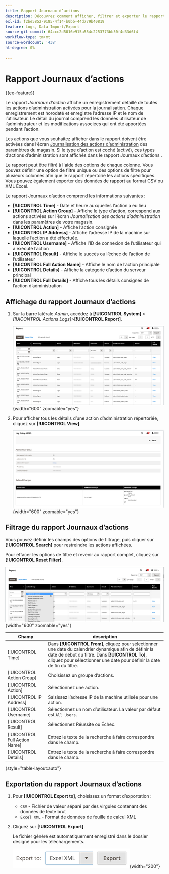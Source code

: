 ```yaml
---
title: Rapport Journaux d’actions
description: Découvrez comment afficher, filtrer et exporter le rapport Journal d’actions , qui fournit un enregistrement détaillé de toutes les actions d’administration activées dans les journaux.
exl-id: f2be5852-9185-4f14-b0bb-44d779b40819
feature: Logs, Data Import/Export
source-git-commit: 64ccc2d5016e915a554c2253773bb50f4d33d6f4
workflow-type: tm+mt
source-wordcount: '438'
ht-degree: 0%

---
```


# Rapport Journaux d’actions

{{ee-feature}}

Le rapport _Journaux d’action_ affiche un enregistrement détaillé de toutes les actions d’administration activées pour la journalisation. Chaque enregistrement est horodaté et enregistre l’adresse IP et le nom de l’utilisateur. Le détail du journal comprend les données utilisateur de l’administrateur et les modifications associées qui ont été apportées pendant l’action.

Les actions que vous souhaitez afficher dans le rapport doivent être activées dans l’écran [Journalisation des actions d’administration](action-log.md) des paramètres du magasin. Si le type d’action est coché (activé), ces types d’actions d’administration sont affichés dans le rapport Journaux d’actions .

Le rapport peut être filtré à l&#39;aide des options de chaque colonne. Vous pouvez définir une option de filtre unique ou des options de filtre pour plusieurs colonnes afin que le rapport répertorie les actions spécifiques. Vous pouvez également exporter des données de rapport au format CSV ou XML Excel.

Le rapport Journaux d’action comprend les informations suivantes :

- **[!UICONTROL Time]** - Date et heure auxquelles l’action a eu lieu
- **[!UICONTROL Action Group]** - Affiche le type d’action, correspond aux actions activées sur l’écran _Journalisation des actions d’administration_ dans les paramètres de votre magasin.
- **[!UICONTROL Action]** - Affiche l’action consignée
- **[!UICONTROL IP Address]** - Affiche l’adresse IP de la machine sur laquelle l’action a été effectuée.
- **[!UICONTROL Username]** - Affiche l’ID de connexion de l’utilisateur qui a exécuté l’action
- **[!UICONTROL Result]** - Affiche le succès ou l’échec de l’action de l’utilisateur
- **[!UICONTROL Full Action Name]** - Affiche le nom de l’action principale
- **[!UICONTROL Details]** - Affiche la catégorie d’action du serveur principal
- **[!UICONTROL Full Details]** - Affiche tous les détails consignés de l’action d’administration

## Affichage du rapport Journaux d’actions

1. Sur la barre latérale _Admin_, accédez à **[!UICONTROL System]** > _[!UICONTROL Actions Logs]_>**[!UICONTROL Report]**.

   ![Journaux d’action](./assets/action-log-report.png){width="600" zoomable="yes"}

1. Pour afficher tous les détails d’une action d’administration répertoriée, cliquez sur **[!UICONTROL View]**.

   ![ Détails de l’entrée du journal d’action ](./assets/action-log-report-view.png){width="600" zoomable="yes"}

## Filtrage du rapport Journaux d’actions

Vous pouvez définir les champs des options de filtrage, puis cliquer sur **[!UICONTROL Search]** pour restreindre les actions affichées.

Pour effacer les options de filtre et revenir au rapport complet, cliquez sur **[!UICONTROL Reset Filter]**.

![Filtres de rapports de journal d’action](./assets/action-log-report-filters.png){width="600" zoomable="yes"}

| Champ | description |
|--- |--- |
| [!UICONTROL Time] | Dans **[!UICONTROL From]**, cliquez pour sélectionner une date du calendrier dynamique afin de définir la date de début du filtre. Dans **[!UICONTROL To]**, cliquez pour sélectionner une date pour définir la date de fin du filtre. |
| [!UICONTROL Action Group] | Choisissez un groupe d’actions. |
| [!UICONTROL Action] | Sélectionnez une action. |
| [!UICONTROL IP Address] | Saisissez l’adresse IP de la machine utilisée pour une action. |
| [!UICONTROL Username] | Sélectionnez un nom d’utilisateur. La valeur par défaut est `All Users`. |
| [!UICONTROL Result] | Sélectionnez Réussite ou Échec. |
| [!UICONTROL Full Action Name] | Entrez le texte de la recherche à faire correspondre dans le champ. |
| [!UICONTROL Details] | Entrez le texte de la recherche à faire correspondre dans le champ. |

{style="table-layout:auto"}

## Exportation du rapport Journaux d’actions

1. Pour **[!UICONTROL Export to]**, choisissez un format d’exportation :

   - `CSV` - Fichier de valeur séparé par des virgules contenant des données de texte brut
   - `Excel XML` - Format de données de feuille de calcul XML

1. Cliquez sur **[!UICONTROL Export]**.

   Le fichier généré est automatiquement enregistré dans le dossier désigné pour les téléchargements.

   ![ &lbrace;Export du rapport des journaux d’action](./assets/action-log-report-export.png){width="200"}
